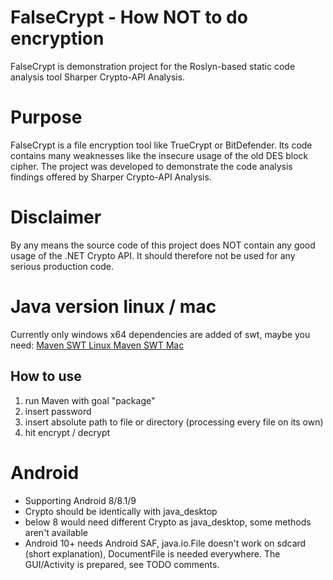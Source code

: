# FalseCrypt - How NOT to do encryption
FalseCrypt is demonstration project for the Roslyn-based static code analysis tool Sharper Crypto-API Analysis.

# Purpose
FalseCrypt is a file encryption tool like TrueCrypt or BitDefender. Its code contains many weaknesses like the insecure usage of the old DES block cipher. The project was developed to demonstrate the code analysis findings offered by Sharper Crypto-API Analysis. 

# Disclaimer
By any means the source code of this project does NOT contain any good usage of the .NET Crypto API. It should therefore not be used for any serious production code. 

# Java version linux / mac
Currently only windows x64 dependencies are added of swt, maybe you need:
[Maven SWT Linux ](https://mvnrepository.com/artifact/org.eclipse.swt/org.eclipse.swt.gtk.linux.x86_64/4.3)
[Maven SWT Mac](https://mvnrepository.com/artifact/org.eclipse.swt/org.eclipse.swt.cocoa.macosx.x86_64/4.3)

## How to use
1. run Maven with goal "package"
2. insert password
3. insert absolute path to file or directory (processing every file on its own)
4. hit encrypt / decrypt

# Android
* Supporting Android 8/8.1/9
* Crypto should be identically with java_desktop
* below 8 would need different Crypto as java_desktop, some methods aren't available
* Android 10+ needs Android SAF, java.io.File doesn't work on sdcard (short explanation), DocumentFile is needed everywhere. The GUI/Activity is prepared, see TODO comments.
